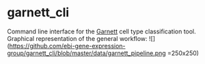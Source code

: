 # garnett_cli
Command line interface for the [Garnett](https://cole-trapnell-lab.github.io/garnett/) cell type classification tool. 
Graphical representation of the general workflow:
![](https://github.com/ebi-gene-expression-group/garnett_cli/blob/master/data/garnett_pipeline.png =250x250)



